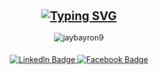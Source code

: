 <h2 align="center">
  <a href="https://git.io/typing-svg">
    <img src="https://readme-typing-svg.demolab.com?font=Fira+Code&duration=3500&pause=500&color=22EBF7&center=true&vCenter=true&multiline=true&width=500&height=70&lines=Hello+there%2C+I'm+Jay+%F0%9F%91%8B;Glad+you're+here%F0%9F%98%84" alt="Typing SVG" />
  </a>
</h2>


<p align="center"><img src="https://komarev.com/ghpvc/?username=jaybayron9&label=Profile%20views&color=0e75b6&style=flat" alt="jaybayron9"/></p> 
<!-- <div align=center>
    <img width="400" src="https://github-readme-stats.vercel.app/api?username=jaybayron9&theme=tokyonight&show_icons=true&hide_border=true&count_private=true" />
    <img width="400" src="https://github-readme-streak-stats.herokuapp.com?user=jaybayron9&theme=tokyonight&hide_border=true" />
</div>-->

<h5 align="center"></h5>
<div align="center">
    <a href="https://www.linkedin.com/in/jay-camanian-4a8648191/" target="_blank">
        <img src="https://img.shields.io/badge/LinkedIn-blue?style=for-the-badge&logo=linkedin&logoColor=white"
            alt="LinkedIn Badge" />
    </a>
    <a href="https://web.facebook.com/jay.bayron900/" target="_blank">
        <img src="https://img.shields.io/badge/Facebook-E4405F?style=for-the-badge&logo=facebook&logoColor=white" alt="Facebook Badge" />
    </a>
</div>


<!-- - 👋 Hi, I’m @jaybayron9
- 👀 I’m interested in programming
- 🌱 I’m currently learning frontend ang backend language
- 💞️ I’m looking to collaborate on ...
- 📫 How to reach me jaybayron400@gmail.com -->

<!---
jaybayron9/jaybayron9 is a ✨ special ✨ repository because its `README.md` (this file) appears on your GitHub profile.
You can click the Preview link to take a look at your changes.
--->
